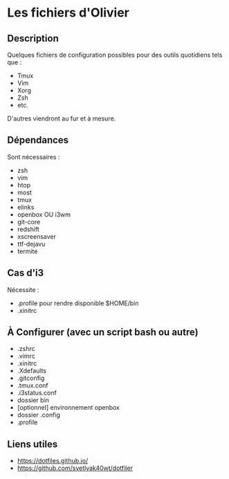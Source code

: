 # Les fichiers d'Olivier

## Description

Quelques fichiers de configuration possibles pour des outils quotidiens tels que : 

  * Tmux
  * Vim
  * Xorg
  * Zsh
  * etc.

D'autres viendront au fur et à mesure.

## Dépendances

Sont nécessaires : 

  * zsh
  * vim
  * htop
  * most
  * tmux
  * elinks
  * openbox OU i3wm
  * git-core
  * redshift
  * xscreensaver
  * ttf-dejavu
  * termite

## Cas d'i3

Nécessite : 

  * .profile pour rendre disponible $HOME/bin
  * .xinitrc

## À Configurer (avec un script bash ou autre)

  * .zshrc
  * .vimrc
  * .xinitrc
  * .Xdefaults
  * .gitconfig
  * .tmux.conf
  * .i3status.conf
  * dossier bin
  * [optionnel] environnement openbox
  * dossier .config
  * .profile

## Liens utiles

  * https://dotfiles.github.io/
  * https://github.com/svetlyak40wt/dotfiler
